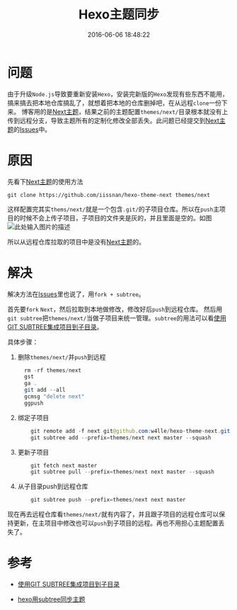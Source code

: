 ﻿---
title: Hexo主题同步
date: 2016-06-06 18:48:22
tags: [Hexo]
---

# 问题

由于升级``Node.js``导致要重新安装``Hexo``，安装完新版的``Hexo``发现有些东西不能用，搞来搞去把本地仓库搞乱了，就想着把本地的仓库删掉吧，在从远程``clone``一份下来。
博客用的是[Next主题][1]，结果之前的主题配置``themes/next/``目录根本就没有上传到远程分支，导致主题所有的定制化修改全部丢失。此问题已经提交到[Next主题][3]的[Issues][2]中。

# 原因

先看下[Next主题][4]的使用方法
```
git clone https://github.com/iissnan/hexo-theme-next themes/next
```
这样配置完其实``thems/next/``就是一个包含``.git/``的子项目仓库。所以在``push``主项目的时候不会上传子项目，子项目的文件夹是灰的，并且里面是空的。如图
![此处输入图片的描述][5]

所以从远程仓库拉取的项目中是没有[Next主题][6]的。

# 解决

解决方法在[Issues][7]里也说了，用``fork + subtree``。

首先要``fork`` ``Next``，然后拉取到本地做修改，修改好后``push``到远程仓库。
然后用``git subtree``把``themes/next/``当做子项目来统一管理。``subtree``的用法可以看[使用GIT SUBTREE集成项目到子目录][8]。

具体步骤：

 1. 删除``themes/next/``并``push``到远程
    
    ```java
      rm -rf themes/next
      gst
      ga .
      git add --all
      gcmsg "delete next"
      ggpush
    ```
 2. 绑定子项目
    
    ```java
        git remote add -f next git@github.com:w4lle/hexo-theme-next.git
        git subtree add --prefix=themes/next next master --squash
    ```
 3. 更新子项目
    
    ```java
        git fetch next master
        git subtree pull --prefix=themes/next next master --squash
    ```
 4. 从子目录push到远程仓库
    
    ```java
        git subtree push --prefix=themes/next next master
    ```

现在再去远程仓库看``themes/next/``就有内容了，并且跟子项目的远程仓库可以保持更新，在主项目中修改也可以``push``到子项目的远程。再也不用担心主题配置丢失了。

# 参考

* [使用GIT SUBTREE集成项目到子目录][8]
* [hexo用subtree同步主题](http://tidus.xyz/2016/01/29/hexo%E7%94%A8subtree%E5%90%8C%E6%AD%A5%E4%B8%BB%E9%A2%98/)


  [1]: https://github.com/iissnan/hexo-theme-next
  [2]: https://github.com/iissnan/hexo-theme-next/issues/932
  [3]: https://github.com/iissnan/hexo-theme-next
  [4]: https://github.com/iissnan/hexo-theme-next
  [5]: https://cloud.githubusercontent.com/assets/7310246/15810485/b86f642a-2bd1-11e6-9bea-c8c603e9ba35.png
  [6]: https://github.com/iissnan/hexo-theme-next
  [7]: https://github.com/iissnan/hexo-theme-next/issues/932
  [8]: http://aoxuis.me/post/2013-08-06-git-subtree